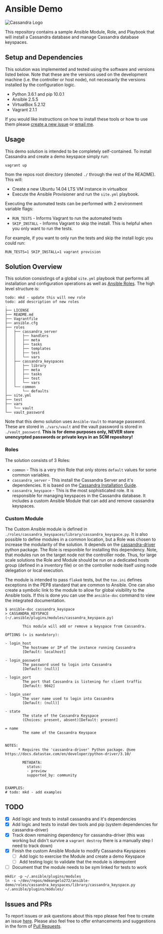 # Ansible Demo

![Cassandra Logo](https://upload.wikimedia.org/wikipedia/commons/thumb/5/5e/Cassandra_logo.svg/500px-Cassandra_logo.svg.png)

This repository contains a sample Ansible Module, Role, and Playbook that will install a Cassandra database and manage Cassandra database keyspaces. 

## Setup and Dependencies
This solution was implemented and tested using the software and versions listed below. Note that these are the versions used on the development machine (i.e. the controller or host node), not necessarily the versions installed by the configuration logic. 
* Python 3.6.1 and pip 10.0.1
* Ansible 2.5.5
* VirtualBox 5.2.12
* Vagrant 2.1.1

If you would like instructions on how to install these tools or how to use them please [create a new issue](https://github.com/mdeangelo272/ansible-demo/issues/new) or [email me](mailto:iam@mdeangelo272.me).

## Usage
This demo solution is intended to be completely self-contained. To install Cassandra and create a demo keyspace simply run:
```
vagrant up
```
from the repos root directory (denoted `./` through the rest of the README). This will:
* Create a new Ubuntu 14.04 LTS VM instance in virtualbox
* Execute the Ansible Provisioner and run the `site.yml` playbook. 

Executing the automated tests can be performed with 2 environment variable flags:
* `RUN_TESTS` - Informs Vagrant to run the automated tests
* `SKIP_INSTALL` - Informs Vagrant to skip the install. This is helpful when you only want to run the tests. 

For example, if you want to only run the tests and skip the install logic you could run:
``` 
RUN_TESTS=1 SKIP_INSTALL=1 vagrant provision
```

## Solution Overview
This solution consistings of a global `site.yml` playbook that performs all installation and configuration operations as well as [Ansible Roles](https://docs.ansible.com/ansible/2.5/user_guide/playbooks_reuse_roles.html). The high level structure is: 

```
todo: mkd - update this will new role
todo: add description of new roles
.
├── LICENSE
├── README.md
├── Vagrantfile
├── ansible.cfg
├── roles
│   ├── cassandra_server
│   │   ├── handlers
│   │   ├── meta
│   │   ├── tasks
│   │   ├── templates
│   │   ├── test
│   │   └── vars
│   ├── cassandra_keyspaces
│   │   ├── library
│   │   ├── meta
│   │   ├── tasks
│   │   ├── test
│   │   └── vars
│   └── common
│       └── defaults
├── site.yml
├── test
├── vars
│   └── vault
└── vault_password
```

Note that this demo solution uses `Ansible-Vault` to manage password. These are stored in `./vars/vault` and the vault password is stored in `./vault_password`. **This is for demo purposes only, NEVER store unencyrpted passwords or private keys in an SCM repository!**


### Roles
The solution consists of 3 Roles: 
* `common` - This is a very thin Role that only stores `default` values for some common variables. 
* `cassandra_server` - This install the Cassandra Server and it's dependencies. It is based on the [Cassandra Installation Guide](http://cassandra.apache.org/doc/latest/getting_started/installing.html). 
* `cassandra_keyspace` - This is the most sophisticated role. It is responsible for managing keyspaces in the Cassandra database. It includes a custom Ansible Module that can add and remove cassandra keyspaces. 

### Custom Module
The Custom Ansible module is defined in `./roles/cassandra_keyspaces/library/cassandra_keyspace.py`. It is also possible to define modules in a common location, but a Role was chosen to increase the modularity of the solution. It depends on the [cassandra-driver](https://github.com/datastax/python-driver/) python package. The Role is responible for installing this dependency. Note, that modules run on the target node not the controlller node. Thus, for large scale solutions the Role and Module should be run on a dedicated hosts group (defined in a inventory file) or on the controller node itself using node delegation or local execution. 

The module is intended to pass `flake8` tests, but the `tox.ini` defines exceptions in the PEP8 standard that are common to Ansible. One can also create a symbolic link to the module to allow for global visibility to the Ansible tools. If this is done you can use the `ansible-doc` command to view the integrated documentation. 
```
$ ansible-doc cassandra_keyspace
> CASSANDRA_KEYSPACE    (~/.ansible/plugins/modules/cassandra_keyspace.py)

        This module will add or remove a keyspace from Cassandra.

OPTIONS (= is mandatory):

- login_host
        The hostname or IP of the instance running Cassandra
        [Default: localhost]

- login_password
        The password used to login into Cassandra
        [Default: (null)]

- login_port
        The port that Cassandra is listening for client traffic
        [Default: 9042]

- login_user
        The user name used to login into Cassandra
        [Default: (null)]

- state
        The state of the Cassandra Keyspace
        (Choices: present, absent)[Default: present]

= name
        The name of the Cassandra Keyspace


NOTES:
      * Requires the 'cassandra-driver' Python package. @see https://docs.datastax.com/en/developer/python-driver/3.10/

        METADATA:
          status:
          - preview
          supported_by: community


EXAMPLES:
# todo: mkd - add examples
```

## TODO
* [x] Add logic and tests to install cassandra and it's dependencies
* [x] Add logic and tests to install dev tools and pip (system dependencies for cassandra-driver)
* [x] Track down remaining dependency for cassandra-driver (this was working but didn't survive a `vagrant destroy` there is a manually step I need to track down)
* [x] Finish the custom Ansible Module to modify Cassandra Keyspaces
  * [ ] Add logic to exercise the Module and create a demo Keyspace
  * [ ] Add testing logic to validate that the module is idempotent
* [ ] Document that the module needs to be sym linked for tests to work
```
mkdir -p ~/.ansible/plugins/modules
ln -s ~/dev/repos/mdeangelo272/ansible-demo/roles/cassandra_keyspaces/library/cassandra_keyspace.py ~/.ansible/plugins/modules/
```


## Issues and PRs
To report issues or ask questions about this repo please feel free to create an issue [here](https://github.com/mdeangelo272/ansible-demo/issues/new). Please also feel free to offer enhancements and suggestions in the form of [Pull Requests](https://github.com/mdeangelo272/ansible-demo/pulls).


